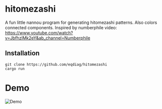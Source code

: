 # hitomezashi
A fun little nannou program for generating hitomezashi patterns.
Also colors connected components.
Inspired by numberphile video: https://www.youtube.com/watch?v=JbfhzlMk2eY&ab_channel=Numberphile

## Installation

```
git clone https://github.com/eqdiag/hitomezashi
cargo run
```

# Demo
![Demo](demo.gif "Demo")

